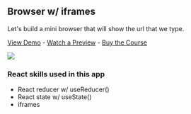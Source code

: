 ## Browser w/ iframes

Let's build a mini browser that will show the url that we type.

[View Demo](https://e7ws4.csb.app/) - [Watch a Preview](https://learn.chrisoncode.io/courses/make-20-react-apps/334917-15-browser/954260-00-browser-browser-preview) - [Buy the Course](https://20ReactApps.com/?utm_source=github.com&utm_medium=readme)

[![](https://scotch-res.cloudinary.com/video/upload/vs_50,dl_200,e_loop/v1592352067/14-browser_bnbowp.gif)](https://learn.chrisoncode.io/courses/make-20-react-apps/334917-15-browser/954260-00-browser-browser-preview)

### React skills used in this app

- React reducer w/ useReducer()
- React state w/ useState()
- iframes
